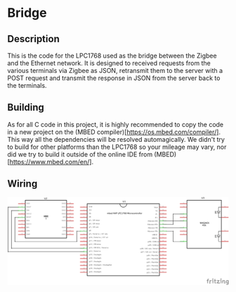 # Bridge

## Description
This is the code for the LPC1768 used as the bridge between the Zigbee and the Ethernet network.
It is designed to received requests from the various terminals via Zigbee as JSON, retransmit them to the server with a POST request and transmit the response in JSON from the server back to the terminals.

## Building
As for all C code in this project, it is highly recommended to copy the code in a new project on the (MBED compiler)[https://os.mbed.com/compiler/]. This way all the dependencies will be resolved automagically. We didn't try to build for other platforms than the LPC1768 so your mileage may vary, nor did we try to build it outside of the online IDE from (MBED)[https://www.mbed.com/en/].

## Wiring
![wiring](wiring.png)
